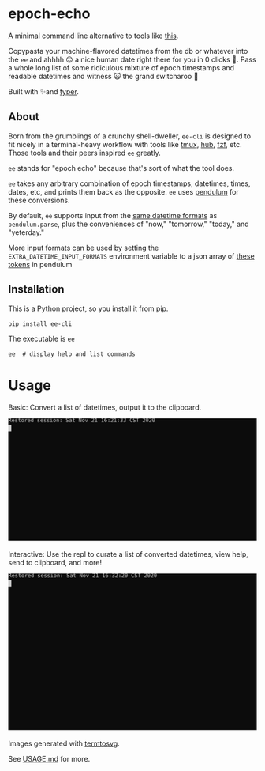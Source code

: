 # epoch-echo

A minimal command line alternative to tools like [this](https://www.epochconverter.com).

Copypasta your machine-flavored datetimes from the db or whatever into the `ee`  and ahhhh 😌 a nice human date right there for you in 0 clicks 🌚. Pass a whole long list of some ridiculous mixture of epoch timestamps and readable datetimes and witness 🙀 the grand switcharoo 🎠

Built with ✨and [typer](https://github.com/tiangolo/typer).

## About

Born from the grumblings of a crunchy shell-dweller, `ee-cli` is designed to fit nicely in a terminal-heavy workflow with tools like [tmux](https://github.com/tmux/tmux/wiki), [hub](https://github.com/github/hub), [fzf](https://github.com/junegunn/fzf), etc. Those tools and their peers inspired `ee` greatly.

`ee` stands for "epoch echo" because that's sort of what the tool does.

`ee` takes any arbitrary combination of  epoch timestamps, datetimes, times, dates, etc, and prints them back as the opposite. `ee` uses [pendulum](https://pendulum.eustace.io) for these conversions.

By default, `ee` supports input from the [same datetime formats](https://pendulum.eustace.io/docs/#tokens) as `pendulum.parse`, plus the conveniences of "now," "tomorrow," "today," and "yeterday."

More input formats can be used by setting the `EXTRA_DATETIME_INPUT_FORMATS` environment variable to a json array of [these tokens](https://pendulum.eustace.io/docs/#tokens) in pendulum

## Installation

This is a Python project, so you install it from pip.

```shell
pip install ee-cli
```

The executable is `ee`

```shell
ee  # display help and list commands
```

# Usage

Basic: Convert a list of datetimes, output it to the clipboard.

![](./ee.svg)

Interactive: Use the repl to curate a list of converted datetimes, view help, send to clipboard, and more!

![](./repl.svg)

Images generated with [termtosvg](https://github.com/nbedos/termtosvg).

See [USAGE.md](./USAGE.md) for more.
